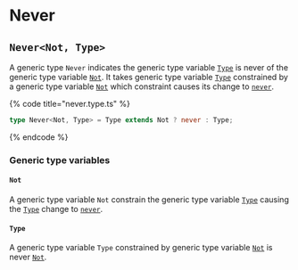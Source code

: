 # Never

## `Never<Not, Type>`

A generic type `Never` indicates the generic type variable [`Type`](never.md#type) is never of the generic type variable [`Not`](never.md#not). It takes generic type variable [`Type`](never.md#type) constrained by a generic type variable [`Not`](never.md#not) which constraint causes its change to [`never`](https://www.typescriptlang.org/docs/handbook/basic-types.html#never).

{% code title="never.type.ts" %}
```typescript
type Never<Not, Type> = Type extends Not ? never : Type;
```
{% endcode %}

### Generic type variables

#### `Not`

A generic type variable `Not` constrain the generic type variable [`Type`](never.md#type) causing the [`Type`](never.md#type) change to [`never`](https://www.typescriptlang.org/docs/handbook/basic-types.html#never).

#### `Type`

A generic type variable `Type` constrained by generic type variable [`Not`](never.md#not) is never [`Not`](never.md#not).
